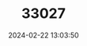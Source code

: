 ---
title: "33027"
category: "Shorea obtusa"
draft: false
date: 2024-02-22 13:03:50
languages:
  Vietnamese: ["Ca Chac", "Ca Chit"]
  Lao: ["Chik"]
  Central Khmer: ["Phcheuk"]
  Thai: ["Teng"]
---